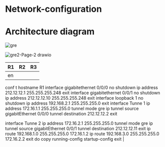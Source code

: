 # Network-configuration

# Architecture diagram
![gre](https://user-images.githubusercontent.com/79700810/131821357-b7786903-6ba2-4460-b712-b428e359e834.png)

![gre2-Page-2 drawio](https://user-images.githubusercontent.com/79700810/131821736-34571abd-b15b-4984-aee8-9464dfb0841f.png)

| R1            | R2            | R3|
| ------------- | ------------- | ------------- |
| en  
conf t 
hostname R1
interface gigabitethernet 0/0/0
no shutdown
ip address 212.12.12.1 255.255.255.248
exit
interface gigabitethernet 0/0/1
no shutdown
ip address 212.12.12.10 255.255.255.248
exit
interface loopback 1 
no shutdown
ip address 192.168.2.1 255.255.255.0
exit
interface Tunne 1
ip address 172.16.1.1 255.255.255.0
tunnel mode gre ip
tunnel source gigabitEthernet 0/0/0
tunnel destination 212.12.12.2
exit

interface Tunne 2
ip address 172.16.2.1 255.255.255.0
tunnel mode gre ip
tunnel source gigabitEthernet 0/0/1
tunnel destination 212.12.12.11
exit
ip route 192.168.1.0 255.255.255.0 172.16.1.2
ip route 192.168.3.0 255.255.255.0 172.16.2.2
exit
do copy running-config startup-config
exit
|

